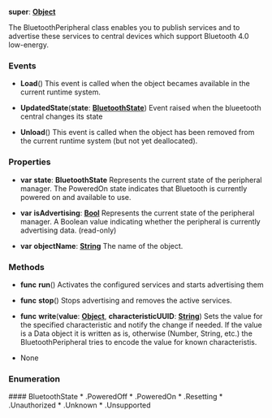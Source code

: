 **super**: **[Object](Object.md)**

The BluetoothPeripheral class enables you to publish services and to advertise these services to central devices which support Bluetooth 4.0 low-energy.

### Events

* **Load**()
This event is called when the object becames available in the current runtime system.

* **UpdatedState**(**state**: **<a href="#_enum_BluetoothState">BluetoothState</a>**)
Event raised when the blueetooth central changes its state

* **Unload**()
This event is called when the object has been removed from the current runtime system (but not yet deallocated).



### Properties

* **var** **state**: **BluetoothState**
Represents the current state of the peripheral manager. The PoweredOn state indicates that Bluetooth is currently powered on and available to use.

* **var** **isAdvertising**: **[Bool](../gravity/bool.md)**
Represents the current state of the peripheral manager. A Boolean value indicating whether the peripheral is currently advertising data. \(read-only\)

* **var** **objectName**: **[String](../gravity/string.md)**
The name of the object.



### Methods

* **func** **run**()
Activates the configured services and starts advertising them

* **func** **stop**()
Stops advertising and removes the active services.

* **func** **write**(**value**: **[Object](../gravity/object.md)**, **characteristicUUID**: **[String](../gravity/string.md)**)
Sets the value for the specified characteristic and notify the change if needed. If the value is a Data object it is written as is, otherwise (Number, String, etc.) the BluetoothPeripheral tries to encode the value for known characteristis.



* None

### Enumeration

<div name="_enum_BluetoothState"></div>#### BluetoothState
 * .PoweredOff
 * .PoweredOn
 * .Resetting
 * .Unauthorized
 * .Unknown
 * .Unsupported



